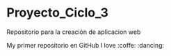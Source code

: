 # Proyecto_Ciclo_3
Repositorio para la creación de aplicacion web

My primer repositorio en GitHub
I love :coffe: :dancing:
